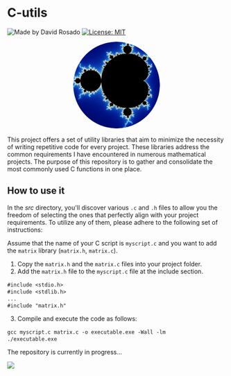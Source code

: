 # C-utils
![Made by David Rosado](https://img.shields.io/badge/Made%20by-David%20Rosado-blue.svg)  [![License: MIT](https://img.shields.io/badge/License-MIT-yellow.svg)](https://opensource.org/licenses/MIT)


<p align="center">
  <img src="img/icon_darkmode-modified.png" alt="Image" style="border-radius: 50%; width: 200px;" />
</p>

This project offers a set of utility libraries that aim to minimize the necessity of writing repetitive code for every project. These libraries address the common requirements I have encountered in numerous mathematical projects. The purpose of this repository is to gather and consolidate the most commonly used C functions in one place.


## How to use it
In the *src* directory, you'll discover various `.c` and `.h` files to allow you the freedom of selecting the ones that perfectly align with your project requirements. 
To utilize any of them, please adhere to the following set of instructions:

Assume that the name of your C script is `myscript.c` and you want to add the `matrix` library (`matrix.h`, `matrix.c`).
1. Copy the `matrix.h` and the `matrix.c` files into your project folder.
2. Add the `matrix.h` file to the `myscript.c` file at the include section.
```
#include <stdio.h>
#include <stdlib.h>
...
#include "matrix.h"
```
3. Compile and execute the code as follows:
```
gcc myscript.c matrix.c -o executable.exe -Wall -lm
./executable.exe
```


The repository is currently in progress...

![](https://geps.dev/progress/20)
